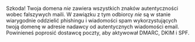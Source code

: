 Szkoda! Twoja domena *nie* zawiera wszystkich znaków autentyczności wobec 
falszywych maili. W zawiązku z tym odbiorcy *nie* są w stanie wiarygodnie oddzielić phishingu 
i wiadomości spam wykorzystujących twoją domenę w adresie nadawcy 
od autentycznych wiadomości email. Powinieneś poprosić dostawcę poczty, aby aktywował 
DMARC, DKIM i SPF.
